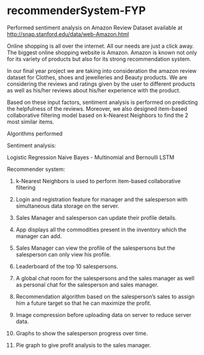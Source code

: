 # recommenderSystem-FYP

Performed sentiment analysis on Amazon Review Dataset available at http://snap.stanford.edu/data/web-Amazon.html

Online shopping is all over the internet. All our needs are just a click away. The biggest online shopping website is Amazon. Amazon is known not only for its variety of products but also for its strong recommendation system.

In our final year project we are taking into consideration the amazon review dataset for Clothes, shoes and jewelleries and Beauty products. We are considering the reviews and ratings given by the user to different products as well as his/her reviews about his/her experience with the product.

Based on these input factors, sentiment analysis is performed on predicting the helpfulness of the reviews. Moreover, we also designed item-based collaborative filtering model based on k-Nearest Neighbors to find the 2 most similar items.

Algorithms performed

Sentiment analysis:

Logistic Regression
Naive Bayes - Multinomial and Bernoulli
LSTM

Recommender system:
1. k-Nearest Neighbors is used to perform item-based collaborative filtering

2. Login and registration feature for manager and the salesperson with simultaneous data storage on the server.

3. Sales Manager and salesperson can update their profile details.

4. App displays all the commodities present in the inventory which the manager can add.

5. Sales Manager can view the profile of the salespersons but the salesperson can only view his profile.

6. Leaderboard of the top 10 salespersons.

7. A global chat room for the salespersons and the sales manager as well as personal chat for the salesperson and sales manager.

8. Recommendation algorithm based on the salesperson’s sales to assign him a future target so that he can maximize the profit.

9. Image compression before uploading data on server to reduce server data.

10. Graphs to show the salesperson progress over time.

11. Pie graph to give profit analysis to the sales manager.

